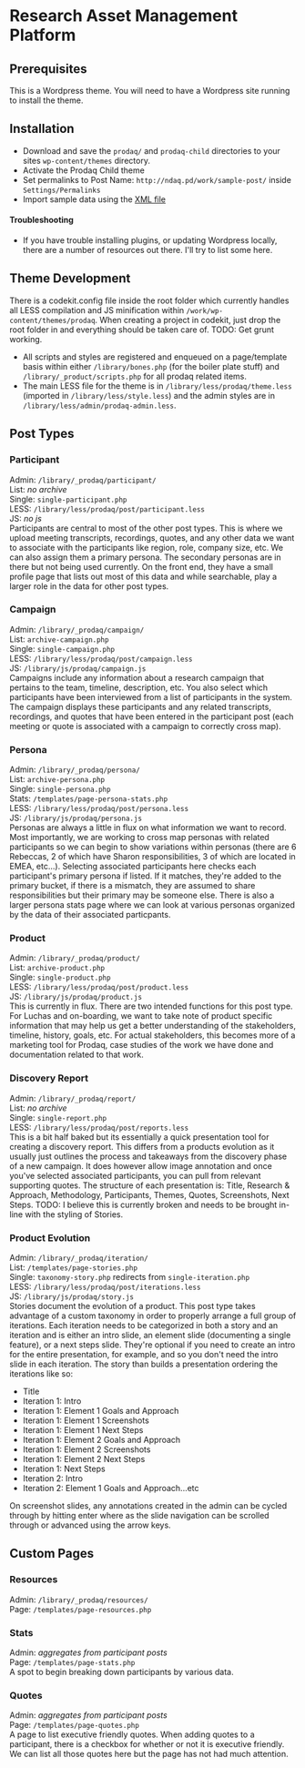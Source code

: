 
# Research Asset Management Platform

## Prerequisites
This is a Wordpress theme. You will need to have a Wordpress site running to install the theme. 

## Installation
* Download and save the `prodaq/` and `prodaq-child` directories to your sites `wp-content/themes` directory.
* Activate the Prodaq Child theme
* Set permalinks to Post Name: `http://ndaq.pd/work/sample-post/` inside `Settings/Permalinks`
* Import sample data using the [XML file](../resources/sample-data.xml)

#### Troubleshooting
* If you have trouble installing plugins, or updating Wordpress locally, there are a number of resources out there. I'll try to list some here.

## Theme Development
There is a codekit.config file inside the root folder which currently handles all LESS compilation and JS minification within `/work/wp-content/themes/prodaq`. When creating a project in codekit, just drop the root folder in and everything should be taken care of.
TODO: Get grunt working.  

* All scripts and styles are registered and enqueued on a page/template basis within either `/library/bones.php` (for the boiler plate stuff) and `/library/_product/scripts.php` for all prodaq related items.
* The main LESS file for the theme is in `/library/less/prodaq/theme.less` (imported in `/library/less/style.less`) and the admin styles are in `/library/less/admin/prodaq-admin.less`.


## Post Types

### Participant
Admin: `/library/_prodaq/participant/`  
List: *no archive*   
Single: `single-participant.php`  
LESS: `/library/less/prodaq/post/participant.less`   
JS: *no js*   
Participants are central to most of the other post types. This is where we upload meeting transcripts, recordings, quotes, and any other data we want to associate with the participants like region, role, company size, etc. We can also assign them a primary persona. The secondary personas are in there but not being used currently. On the front end, they have a small profile page that lists out most of this data and while searchable, play a larger role in the data for other post types.

### Campaign
Admin: `/library/_prodaq/campaign/`   
List: `archive-campaign.php`  
Single: `single-campaign.php`  
LESS: `/library/less/prodaq/post/campaign.less`   
JS: `/library/js/prodaq/campaign.js`   
Campaigns include any information about a research campaign that pertains to the team, timeline, description, etc. You also select which participants have been interviewed from a list of participants in the system. The campaign displays these participants and any related transcripts, recordings, and quotes that have been entered in the participant post (each meeting or quote is associated with a campaign to correctly cross map).

### Persona
Admin: `/library/_prodaq/persona/`   
List: `archive-persona.php`  
Single: `single-persona.php`  
Stats: `/templates/page-persona-stats.php`  
LESS: `/library/less/prodaq/post/persona.less`   
JS: `/library/js/prodaq/persona.js`   
Personas are always a little in flux on what information we want to record. Most importantly, we are working to cross map personas with related participants so we can begin to show variations within personas (there are 6 Rebeccas, 2 of which have Sharon responsibilities, 3 of which are located in EMEA, etc...). Selecting associated participants here checks each participant's primary persona if listed. If it matches, they're added to the primary bucket, if there is a mismatch, they are assumed to share responsibilities but their primary may be someone else. There is also a larger persona stats page where we can look at various personas organized by the data of their associated particpants.

### Product
Admin: `/library/_prodaq/product/`   
List: `archive-product.php`  
Single: `single-product.php`  
LESS: `/library/less/prodaq/post/product.less`   
JS: `/library/js/prodaq/product.js`   
This is currently in flux. There are two intended functions for this post type. For Luchas and on-boarding, we want to take note of product specific information that may help us get a better understanding of the stakeholders, timeline, history, goals, etc. For actual stakeholders, this becomes more of a marketing tool for Prodaq, case studies of the work we have done and documentation related to that work.

### Discovery Report
Admin: `/library/_prodaq/report/`   
List: *no archive*  
Single: `single-report.php`  
LESS: `/library/less/prodaq/post/reports.less`  
This is a bit half baked but its essentially a quick presentation tool for creating a discovery report. This differs from a products evolution as it usually just outlines the process and takeaways from the discovery phase of a new campaign. It does however allow image annotation and once you've selected associated participants, you can pull from relevant supporting quotes. The structure of each presentation is: Title, Research & Approach, Methodology, Participants, Themes, Quotes, Screenshots, Next Steps. TODO: I believe this is currently broken and needs to be brought in-line with the styling of Stories.

### Product Evolution
Admin: `/library/_prodaq/iteration/`   
List: `/templates/page-stories.php`  
Single: `taxonomy-story.php` redirects from `single-iteration.php`  
LESS: `/library/less/prodaq/post/iterations.less`   
JS: `/library/js/prodaq/story.js`   
Stories document the evolution of a product. This post type takes advantage of a custom taxonomy in order to properly arrange a full group of iterations. Each iteration needs to be categorized in both a story and an iteration and is either an intro slide, an element slide (documenting a single feature), or a next steps slide. They're optional if you need to create an intro for the entire presentation, for example, and so you don't need the intro slide in each iteration. The story than builds a presentation ordering the iterations like so:
* Title
* Iteration 1: Intro
* Iteration 1: Element 1 Goals and Approach
* Iteration 1: Element 1 Screenshots
* Iteration 1: Element 1 Next Steps
* Iteration 1: Element 2 Goals and Approach
* Iteration 1: Element 2 Screenshots
* Iteration 1: Element 2 Next Steps
* Iteration 1: Next Steps
* Iteration 2: Intro
* Iteration 2: Element 1 Goals and Approach...etc

On screenshot slides, any annotations created in the admin can be cycled through by hitting enter where as the slide navigation can be scrolled through or advanced using the arrow keys.

## Custom Pages

### Resources
Admin: `/library/_prodaq/resources/`   
Page: `/templates/page-resources.php`   

### Stats
Admin: *aggregates from participant posts*   
Page: `/templates/page-stats.php`   
A spot to begin breaking down participants by various data.

### Quotes
Admin: *aggregates from participant posts*   
Page: `/templates/page-quotes.php`   
A page to list executive friendly quotes. When adding quotes to a participant, there is a checkbox for whether or not it is executive friendly. We can list all those quotes here but the page has not had much attention.
